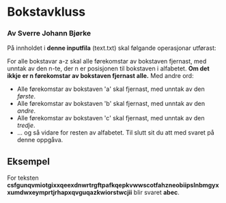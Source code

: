 # Bokstavkluss

### Av Sverre Johann Bjørke

På innholdet i **denne inputfila** (text.txt) skal følgande operasjonar utførast:

For alle bokstavar a-z skal alle førekomstar av bokstaven fjernast, med unntak av den n-te, der n er posisjonen til bokstaven i alfabetet. **Om det ikkje er n førekomstar av bokstaven fjernast alle.** Med andre ord:

- Alle førekomstar av bokstaven 'a' skal fjernast, med unntak av den *første*.
- Alle førekomstar av bokstaven 'b' skal fjernast, med unntak av den *andre*.
- Alle førekomstar av bokstaven 'c' skal fjernast, med unntak av den *tredje*.
- ... og så vidare for resten av alfabetet.
Til slutt sit du att med svaret på denne oppgåva.

## Eksempel

For teksten **csfgunqvmiotgixxqeexdnwrtrgftpafkqepkvwwscotfahzneobiipslnbmgyxxumdwxeymprtjrhapxqvguqazkwiorstwcjii**
blir svaret **abec**.
